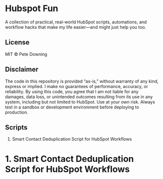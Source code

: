 # Hubspot Fun
A collection of practical, real-world HubSpot scripts, automations, and workflow hacks that make my life easier—and might just help you too.

## License
MIT © Pete Downing

## Disclaimer
The code in this repository is provided “as-is,” without warranty of any kind, express or implied. I make no guarantees of performance, accuracy, or reliability. By using this code, you agree that I am not liable for any damages, data loss, or unintended outcomes resulting from its use in any system, including but not limited to HubSpot. Use at your own risk. Always test in a sandbox or development environment before deploying to production.

## Scripts
1. Smart Contact Deduplication Script for HubSpot Workflows

# 1. Smart Contact Deduplication Script for HubSpot Workflows
